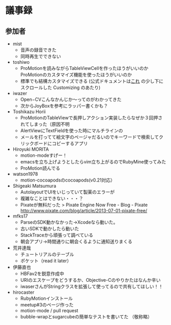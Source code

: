 # 議事録
## 参加者
* mist
  * 音声の録音できた
  * 同時再生でできない
* toshiwo
  * ProMotionを読みながらTableViewCellを作ったほうがいいのかProMotionのカスタマイズ機能を使ったほうがいいのか
  * 標準でも結構カスタマイズできる (公式ドキュメントは[これ](https://github.com/clearsightstudio/ProMotion/wiki/API-Reference:-ProMotion::TableScreen#table_data) の少し下にスクロールした Customizing のあたり)
* iwazer
  * Open−CVこんなかんじか〜ってのがわかってきた
  * 次からJoyBoxを参考にラッパー書くかも？
* Toshikazu Horii
  * ProMotionのTableViewで長押しアクション実装したらなぜか３回押されてしまった（原因不明
  * AlertViewにTextFieldを使った時にマルチラインの
  * メールを打ってて絵文字のページャだるいのでキーワードで検索してクリックボードにコピーするアプリ
* Hiroyuki MORITA
  * motion-modeすげー！
  * emacsを立ち上げようとしたらvim立ち上がるのでRubyMine使ってみた
  * ProMotion読んでる
* watson1978
  * motion-cocoapodsのcocoapods(v0.21対応）
* Shigeaki Matsumura
  * AutolayoutでUIをいじっていて製薬のエラーが
  * 複雑なことはできない・・・？
  * Pixateが無料だった > Pixate Engine Now Free - Blog - Pixate http://www.pixate.com/blog/article/2013-07-01-pixate-free/
* mfks17
  * ParseのSDK動かなかった→Xcodeなら動いた。
  * 古いSDKで動かしたら動いた
  * StackTraceから頑張って調べている
  * 朝会アプリ→時間通りに朝会くるように通知送りまくる
* 荒井達哉
  * チュートリアルのテーブル
  * ポケット（read it later）
* 伊藤直也
  * HBFav2を鋭意作成中
  * URIのエスケープをどうするか、Objective-Cのやりかたはなんか辛い
  * iwaserさんがStringクラスを拡張して使ってるので共有してほしい！！
* hirocaster
  * RubyMotionインストール
  * meetup#3のページ作った
  * motion-mode / pull request
  * bubble-wrapとsugarcubeの簡単なテストを書いてた
（敬称略）
